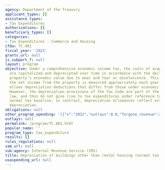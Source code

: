 ```yaml
---
agency: Department of the Treasury
applicant_types: []
assistance_types:
- Tax Expenditures
authorizations: []
beneficiary_types: []
categories:
- Tax Expenditures - Commerce and Housing
cfda: TC.081
fiscal_year: '2022'
grants_url: null
is_subpart_f: null
layout: program
objective: Under a comprehensive economic income tax, the costs of acquiring a building
  are capitalized and depreciated over time in accordance with the decline in the
  property’s economic value due to wear and tear or obsolescence. This ensures that
  the net income from the property is measured appropriately each year. Current law
  allows depreciation deductions that differ from those under economic depreciation.
  However, the depreciation provisions of the Tax Code are part of the reference tax
  law, and thus do not give rise to tax expenditures under reference tax law. Under
  normal tax baseline, in contrast, depreciation allowances reflect estimates of economic
  depreciation.
obligations: null
other_program_spending: '[{"x":"2022","outlays":0.0,"forgone_revenue":2720000000.0},{"x":"2023","outlays":0.0,"forgone_revenue":920000000.0},{"x":"2024","outlays":0.0,"forgone_revenue":440000000.0}]'
outlays: null
permalink: /program/TC.081.html
popular_name: ''
program_type: tax_expenditure
results: []
rules_regulations: null
sam_url: null
sub-agency: Internal Revenue Service (IRS)
title: Depreciation of buildings other than rental housing (normal tax method)
usaspending_url: null
---
```

